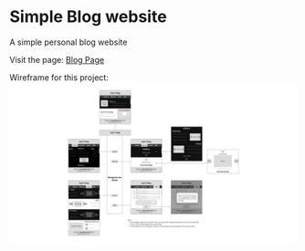 # Simple Blog website

A simple personal blog website

Visit the page: [Blog Page](https://kayt256.github.io/simple-blog-page/)

Wireframe for this project: ![Wireframe](img/trieu-khang-trat_final-project-wireframe.png)